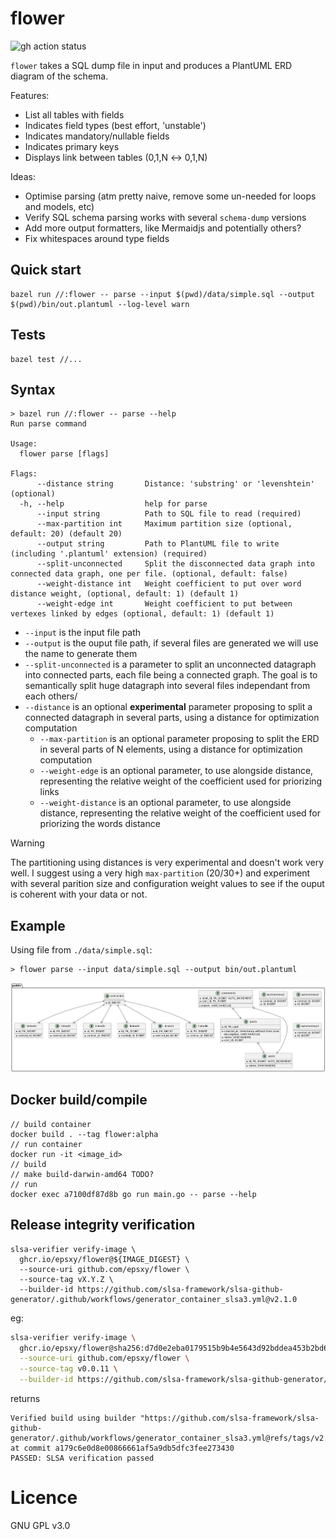 # flower

![gh action status](https://github.com/epsxy/flower/actions/workflows/main.yml/badge.svg)

`flower` takes a SQL dump file in input and produces a PlantUML ERD diagram of the schema.

Features:
- List all tables with fields
- Indicates field types (best effort, 'unstable')
- Indicates mandatory/nullable fields
- Indicates primary keys
- Displays link between tables (0,1,N ↔ 0,1,N)

Ideas:
- Optimise parsing (atm pretty naive, remove some un-needed for loops and models, etc)
- Verify SQL schema parsing works with several `schema-dump` versions
- Add more output formatters, like Mermaidjs and potentially others?
- Fix whitespaces around type fields

## Quick start

```
bazel run //:flower -- parse --input $(pwd)/data/simple.sql --output $(pwd)/bin/out.plantuml --log-level warn
```

## Tests

```
bazel test //...
```

## Syntax

```
> bazel run //:flower -- parse --help
Run parse command

Usage:
  flower parse [flags]

Flags:
      --distance string       Distance: 'substring' or 'levenshtein' (optional)
  -h, --help                  help for parse
      --input string          Path to SQL file to read (required)
      --max-partition int     Maximum partition size (optional, default: 20) (default 20)
      --output string         Path to PlantUML file to write (including '.plantuml' extension) (required)
      --split-unconnected     Split the disconnected data graph into connected data graph, one per file. (optional, default: false)
      --weight-distance int   Weight coefficient to put over word distance weight, (optional, default: 1) (default 1)
      --weight-edge int       Weight coefficient to put between vertexes linked by edges (optional, default: 1) (default 1)
```

- `--input` is the input file path
- `--output` is the ouput file path, if several files are generated we will use the name to generate them
- `--split-unconnected` is a parameter to split an unconnected datagraph into connected parts, each file being a connected graph. The goal is to semantically split huge datagraph into several files independant from each others/
- `--distance` is an optional **experimental** parameter proposing to split a connected datagraph in several parts, using a distance for optimization computation
  - `--max-partition` is an optional parameter proposing to split the ERD in several parts of N elements, using a distance for optimization computation
  - `--weight-edge` is an optional parameter, to use alongside distance, representing the relative weight of the coefficient used for priorizing links
  - `--weight-distance` is an optional parameter, to use alongside distance, representing the relative weight of the coefficient used for priorizing the words distance
  
> [!WARNING]  
> The partitioning using distances is very experimental and doesn't work very well. I suggest using a very high `max-partition` (20/30+) and experiment with several parition size and configuration weight values to see if the ouput is coherent with your data or not.

## Example

Using file from `./data/simple.sql`:
```
> flower parse --input data/simple.sql --output bin/out.plantuml
```
![Example output](bin/example.png)

## Docker build/compile

```
// build container
docker build . --tag flower:alpha
// run container
docker run -it <image_id>
// build
// make build-darwin-amd64 TODO?
// run
docker exec a7100df87d8b go run main.go -- parse --help
```

## Release integrity verification

```
slsa-verifier verify-image \
  ghcr.io/epsxy/flower@${IMAGE_DIGEST} \
  --source-uri github.com/epsxy/flower \
  --source-tag vX.Y.Z \
  --builder-id https://github.com/slsa-framework/slsa-github-generator/.github/workflows/generator_container_slsa3.yml@v2.1.0
```

eg:

```bash
slsa-verifier verify-image \
  ghcr.io/epsxy/flower@sha256:d7d0e2eba0179515b9b4e5643d92bddea453b2bd6d5c6cc3c0dd499ecaad067f \
  --source-uri github.com/epsxy/flower \
  --source-tag v0.0.11 \
  --builder-id https://github.com/slsa-framework/slsa-github-generator/.github/workflows/generator_container_slsa3.yml@v2.1.0
```

returns
```
Verified build using builder "https://github.com/slsa-framework/slsa-github-generator/.github/workflows/generator_container_slsa3.yml@refs/tags/v2.1.0" at commit a179c6e0d8e00866661af5a9db5dfc3fee273430
PASSED: SLSA verification passed
```

# Licence

GNU GPL v3.0